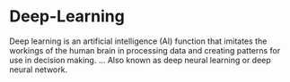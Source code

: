 # Deep-Learning
Deep learning is an artificial intelligence (AI) function that imitates the workings of the human brain in processing data and creating patterns for use in decision making. ... Also known as deep neural learning or deep neural network.
